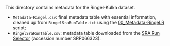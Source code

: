 This directory contains metadata for the Ringel-Kulka dataset.
- `Metadata-Ringel.csv`: final metadata table with essential information, cleaned up from `RingelSraRunTable.txt` using the [00_Metadata-Ringel.R](../00_Metadata-Ringel.R) script;
- `RingelSraRunTable.csv`: metadata table downloaded from the [SRA Run Selector](https://www.ncbi.nlm.nih.gov/Traces/study/?acc=SRP066323&o=acc_s%3Aa) (accession number SRP066323).